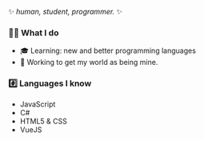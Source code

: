✨ _human, student, programmer._ ✨
### 👨‍💻 What I do
- 🎓 Learning: new and better programming languages
- :stars: Working to get my world as being mine.

### :hash: Languages I know
- JavaScript
- C#
- HTML5 & CSS
- VueJS
<!--
**constyy/constyy** is a ✨ _special_ ✨ repository because its `README.md` (this file) appears on your GitHub profile.

Here are some ideas to get you started:

- 🔭 I’m currently working on ...
- 🌱 I’m currently learning ...
- 👯 I’m looking to collaborate on ...
- 🤔 I’m looking for help with ...
- 💬 Ask me about ...
- 📫 How to reach me: ...
- 😄 Pronouns: ...
- ⚡ Fun fact: ...
-->
